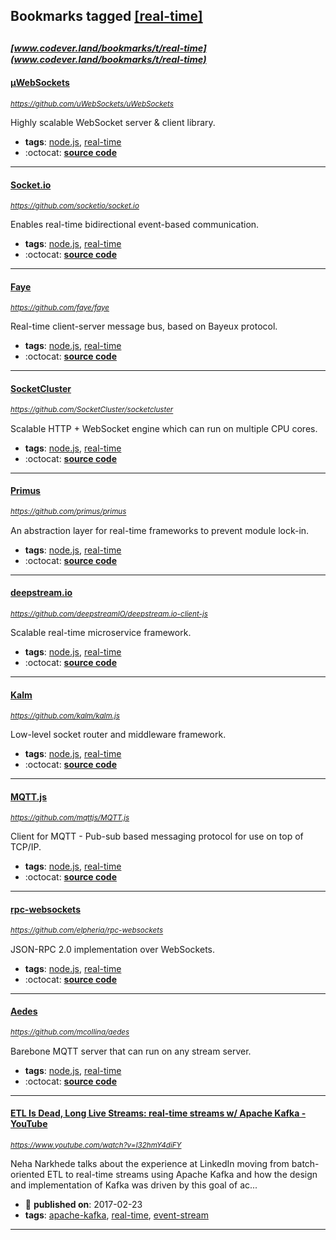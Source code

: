 ## Bookmarks tagged [[real-time]](https://www.codever.land/search?q=[real-time])

_<sup><sup>[www.codever.land/bookmarks/t/real-time](www.codever.land/bookmarks/t/real-time)</sup></sup>_
---
#### [µWebSockets](https://github.com/uWebSockets/uWebSockets)
_<sup>https://github.com/uWebSockets/uWebSockets</sup>_

Highly scalable WebSocket server & client library.
* **tags**: [node.js](../tagged/node.js.md), [real-time](../tagged/real-time.md)
* :octocat: **[source code](https://github.com/uWebSockets/uWebSockets)**
---
#### [Socket.io](https://github.com/socketio/socket.io)
_<sup>https://github.com/socketio/socket.io</sup>_

Enables real-time bidirectional event-based communication.
* **tags**: [node.js](../tagged/node.js.md), [real-time](../tagged/real-time.md)
* :octocat: **[source code](https://github.com/socketio/socket.io)**
---
#### [Faye](https://github.com/faye/faye)
_<sup>https://github.com/faye/faye</sup>_

Real-time client-server message bus, based on Bayeux protocol.
* **tags**: [node.js](../tagged/node.js.md), [real-time](../tagged/real-time.md)
* :octocat: **[source code](https://github.com/faye/faye)**
---
#### [SocketCluster](https://github.com/SocketCluster/socketcluster)
_<sup>https://github.com/SocketCluster/socketcluster</sup>_

Scalable HTTP + WebSocket engine which can run on multiple CPU cores.
* **tags**: [node.js](../tagged/node.js.md), [real-time](../tagged/real-time.md)
* :octocat: **[source code](https://github.com/SocketCluster/socketcluster)**
---
#### [Primus](https://github.com/primus/primus)
_<sup>https://github.com/primus/primus</sup>_

An abstraction layer for real-time frameworks to prevent module lock-in.
* **tags**: [node.js](../tagged/node.js.md), [real-time](../tagged/real-time.md)
* :octocat: **[source code](https://github.com/primus/primus)**
---
#### [deepstream.io](https://github.com/deepstreamIO/deepstream.io-client-js)
_<sup>https://github.com/deepstreamIO/deepstream.io-client-js</sup>_

Scalable real-time microservice framework.
* **tags**: [node.js](../tagged/node.js.md), [real-time](../tagged/real-time.md)
* :octocat: **[source code](https://github.com/deepstreamIO/deepstream.io-client-js)**
---
#### [Kalm](https://github.com/kalm/kalm.js)
_<sup>https://github.com/kalm/kalm.js</sup>_

Low-level socket router and middleware framework.
* **tags**: [node.js](../tagged/node.js.md), [real-time](../tagged/real-time.md)
* :octocat: **[source code](https://github.com/kalm/kalm.js)**
---
#### [MQTT.js](https://github.com/mqttjs/MQTT.js)
_<sup>https://github.com/mqttjs/MQTT.js</sup>_

Client for MQTT - Pub-sub based messaging protocol for use on top of TCP/IP.
* **tags**: [node.js](../tagged/node.js.md), [real-time](../tagged/real-time.md)
* :octocat: **[source code](https://github.com/mqttjs/MQTT.js)**
---
#### [rpc-websockets](https://github.com/elpheria/rpc-websockets)
_<sup>https://github.com/elpheria/rpc-websockets</sup>_

JSON-RPC 2.0 implementation over WebSockets.
* **tags**: [node.js](../tagged/node.js.md), [real-time](../tagged/real-time.md)
* :octocat: **[source code](https://github.com/elpheria/rpc-websockets)**
---
#### [Aedes](https://github.com/mcollina/aedes)
_<sup>https://github.com/mcollina/aedes</sup>_

Barebone MQTT server that can run on any stream server.
* **tags**: [node.js](../tagged/node.js.md), [real-time](../tagged/real-time.md)
* :octocat: **[source code](https://github.com/mcollina/aedes)**
---
#### [ETL Is Dead, Long Live Streams: real-time streams w/ Apache Kafka - YouTube](https://www.youtube.com/watch?v=I32hmY4diFY)
_<sup>https://www.youtube.com/watch?v=I32hmY4diFY</sup>_

Neha Narkhede talks about the experience at LinkedIn moving from batch-oriented ETL to real-time streams using Apache Kafka and how the design and implementation of Kafka was driven by this goal of ac...
* :calendar: **published on**: 2017-02-23
* **tags**: [apache-kafka](../tagged/apache-kafka.md), [real-time](../tagged/real-time.md), [event-stream](../tagged/event-stream.md)
---
